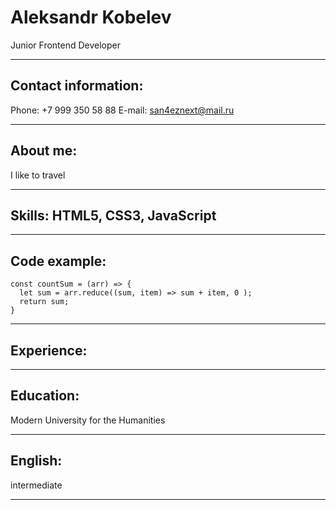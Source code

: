 # Aleksandr Kobelev
Junior Frontend Developer
*****
## Contact information:
Phone: +7 999 350 58 88
E-mail: san4eznext@mail.ru
*****
## About me:
I like to travel
*****
## Skills: HTML5, CSS3, JavaScript 
*****
## Code example:
```
const countSum = (arr) => {
  let sum = arr.reduce((sum, item) => sum + item, 0 );
  return sum;
}
```
*****
## Experience:
****
## Education:
Modern University for the Humanities
*****
## English:
intermediate
*****


